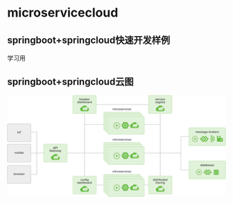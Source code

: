 # microservicecloud
## springboot+springcloud快速开发样例

学习用

## springboot+springcloud云图

![diagram-distributed-systems](doc/images/diagram-distributed-systems.svg)
